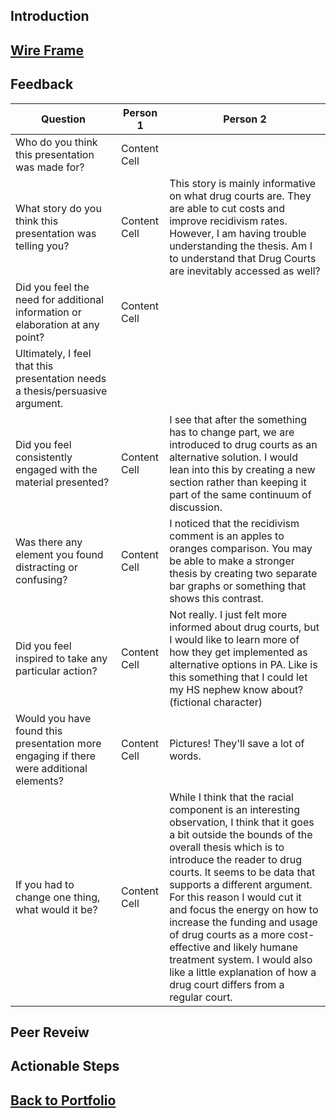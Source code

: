 ## Introduction


## [Wire Frame]([https://duncbind.github.io/portfolio/](https://preview.shorthand.com/p0B2qSP9epgg9CXW))


## Feedback



| Question  | Person 1 | Person 2 |
| ------------- | ------------- | ------------- |
| Who do you think this presentation was made for?  | Content Cell  |    |
| What story do you think this presentation was telling you?  | Content Cell  | This story is mainly informative on what drug courts are. They are able to cut costs and improve recidivism rates. However, I am having trouble understanding the thesis. Am I to understand that Drug Courts are inevitably accessed as well?  |
| Did you feel the need for additional information or elaboration at any point?  | Content Cell  | 
Ultimately, I feel that this presentation needs a thesis/persuasive argument.  |
| Did you feel consistently engaged with the material presented?  | Content Cell  |  I see that after the something has to change part, we are introduced to drug courts as an alternative solution. I would lean into this by creating a new section rather than keeping it part of the same continuum of discussion.   |
| Was there any element you found distracting or confusing?  | Content Cell  | I noticed that the recidivism comment is an apples to oranges comparison. You may be able to make a stronger thesis by creating two separate bar graphs or something that shows this contrast.  |
| Did you feel inspired to take any particular action?  | Content Cell  | Not really. I just felt more informed about drug courts, but I would like to learn more of how they get implemented as alternative options in PA. Like is this something that I could let my HS nephew know about? (fictional character)  |
| Would you have found this presentation more engaging if there were additional elements?  | Content Cell  | Pictures! They'll save a lot of words.  |
| If you had to change one thing, what would it be?  | Content Cell  | While I think that the racial component is an interesting observation, I think that it goes a bit outside the bounds of the overall thesis which is to introduce the reader to drug courts. It seems to be data that supports a different argument. For this reason I would cut it and focus the energy on how to increase the funding and usage of drug courts as a more cost-effective and likely humane treatment system. I would also like a little explanation of how a drug court differs from a regular court.   |

## Peer Reveiw


## Actionable Steps



## [Back to Portfolio](https://duncbind.github.io/portfolio/)
